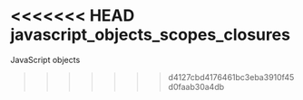 <<<<<<< HEAD
javascript_objects_scopes_closures
=======
JavaScript objects
>>>>>>> d4127cbd4176461bc3eba3910f45d0faab30a4db
